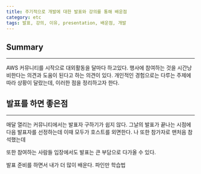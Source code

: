 ```yaml
---
title: 주기적으로 개발에 대한 발표와 강의를 통해 배운점
category: etc
tags: 발표, 강의, 이유, presentation, 배운점, 개발
---
```

## Summary
---
AWS 커뮤니티를 시작으로 대외활동을 달마다 하고있다.
행사에 참여하는 것을 시간낭비한다는 의견과
도움이 된다고 하는 의견이 있다.
개인적인 경험으로는 다루는 주제에 따라 상황이 달랐는데,
이러한 점을 정리하고자 한다.

## 발표를 하면 좋은점
---
매달 열리는 커뮤니티에서는 발표자 구하기가 쉽지 않다.
그날의 발표가 끝나는 시점에 다음 발표자를 선정하는데
이때 모두가 호스트를 외면한다. 나 또한 참가자로 맨처음
참석했는데

또한 참여하는 사람들 입장에서도 발표는 큰 부담으로 다가올 수 있다.

발표 준비를 하면서 내가 더 많이 배운다.
파인만 학습법